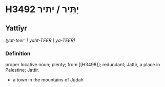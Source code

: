 # H3492 יַתִּיר / יתיר

## Yattîyr

_(yat-teer' | yaht-TEER | ya-TEER)_

### Definition

proper locative noun; plenty; from [[H3498]]; redundant; Jattir, a place in Palestine; Jattir.

- a town in the mountains of Judah
